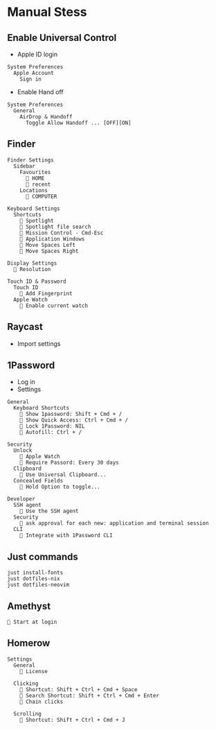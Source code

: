 # Manual Stess

## Enable Universal Control
- Apple ID login
```
System Preferences 
  Apple Account
    Sign in
```

- Enable Hand off
```
System Preferences
  General
    AirDrop & Handoff
      Toggle Allow Handoff ... [OFF][ON]
```

## Finder

```
Finder Settings
  Sidebar
    Favourites
      󰱒 HOME
       recent
    Locations
      󰱒 COMPUTER
      
Keyboard Settings
  Shortcuts
     Spotlight
     Spotlight file search
    󰱒 Mission Control - Cmd-Esc
     Application Windows
     Move Spaces Left
     Move Spaces Right

Display Settings
   Resolution

Touch ID & Password
  Touch ID
     Add Fingerprint
  Apple Watch
    󰱒 Enable current watch
```

## Raycast
- Import settings

## 1Password
- Log in
- Settings
```
General
  Keyboard Shortcuts
    󰌌 Show 1password: Shift + Cmd + /
    󰌌 Show Quick Access: Ctrl + Cmd + /
    󰌌 Lock 1Password: NIL
    󰌌 Autofill: Ctrl + /
    
Security 
  Unlock
    󰱒 Apple Watch
    󱐀 Require Passord: Every 30 days
  Clipboard
    󰱒 Use Universal Clipboard...
  Concealed Fields
    󰱒 Hold Option to toggle...
    
Developer
  SSH agent
    󰱒 Use the SSH agent
  Security
    󱐀 ask approval for each new: application and terminal session
  CLI
    󰱒 Integrate with 1Password CLI
```

## Just commands
```
just install-fonts
just dotfiles-nix
just dotfiles-neovim
```

## Amethyst
```
󰱒 Start at login
```

## Homerow

```
Settings 
  General
     License
    
  Clicking
    󰌌 Shortcut: Shift + Ctrl + Cmd + Space
    󰌌 Search Shortcut: Shift + Ctrl + Cmd + Enter
    󰱒 Chain clicks
    
  Scrolling
    󰌌 Shortcut: Shift + Ctrl + Cmd + J
```
